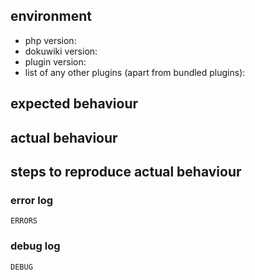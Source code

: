 <!--
The following information is required:
-->

## environment

  - php version: 
  - dokuwiki version: 
  - plugin version: 
  - list of any other plugins (apart from bundled plugins): 
  
## expected behaviour

## actual behaviour

## steps to reproduce actual behaviour

### error log
<!-- replace ERRORS below with the relevant section of the php error -->
```
ERRORS
```

### debug log
<!-- replace DEBUG below with the relevant section of the dowkuwiki debug log  -->
```
DEBUG
```
